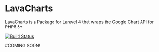LavaCharts
==========

LavaCharts is a Package for Laravel 4 that wraps the Google Chart API for PHP5.3+

[![Build Status](https://travis-ci.org/kevinkhill/LavaCharts.png?branch=master)](https://travis-ci.org/kevinkhill/LavaCharts)

#COMING SOON!
